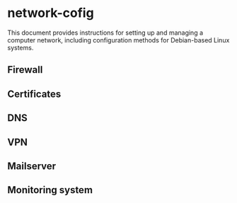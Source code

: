 # network-cofig

This document provides instructions for setting up and managing a computer network, including configuration methods for Debian-based Linux systems.

## Firewall

## Certificates

## DNS

## VPN

## Mailserver

## Monitoring system
